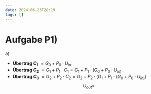 ```yaml
---
date: 2024-06-23T20:19
tags: []
---
```

# Aufgabe P1)
a)
- **Übertrag $C_{1}$​​** $=G_{0}​ + P_{0} \cdot U_{in}$
- **Übertrag $C_{2}$​​** $= G_{1} + P_{1} \cdot C_{1} = G_{1} + P_{1} \cdot (G_{0} + P_{0} \cdot U_{in)}$
- **Übertrag $C_{3}$​** $=G_{2}+P_{2} \cdot C_{2} = G_{2}+ P_{2} \cdot (G_{1} + P_{1} \cdot (G_{0} + P_{0} \cdot U_{in)})$
$$U_{out} = $$